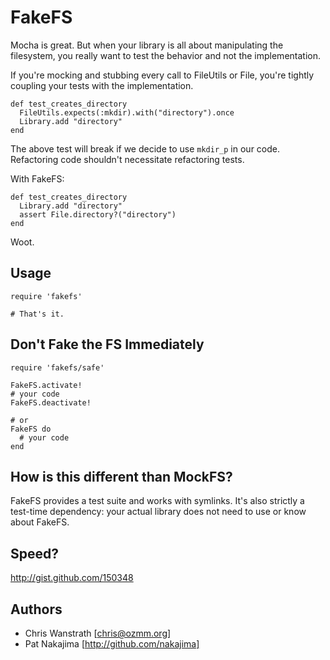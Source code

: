 FakeFS
======

Mocha is great. But when your library is all about manipulating the
filesystem, you really want to test the behavior and not the implementation.

If you're mocking and stubbing every call to FileUtils or File, you're 
tightly coupling your tests with the implementation.

    def test_creates_directory
      FileUtils.expects(:mkdir).with("directory").once
      Library.add "directory"
    end

The above test will break if we decide to use `mkdir_p` in our code. Refactoring
code shouldn't necessitate refactoring tests.

With FakeFS:

    def test_creates_directory
      Library.add "directory"
      assert File.directory?("directory")
    end

Woot.


Usage
-----

    require 'fakefs'

    # That's it.


Don't Fake the FS Immediately
-----------------------------

    require 'fakefs/safe'
    
    FakeFS.activate!
    # your code
    FakeFS.deactivate!
    
    # or
    FakeFS do
      # your code
    end


How is this different than MockFS?
----------------------------------

FakeFS provides a test suite and works with symlinks. It's also strictly a 
test-time dependency: your actual library does not need to use or know about
FakeFS.


Speed?
------
http://gist.github.com/150348


Authors
-------

* Chris Wanstrath [chris@ozmm.org]
* Pat Nakajima [http://github.com/nakajima]
